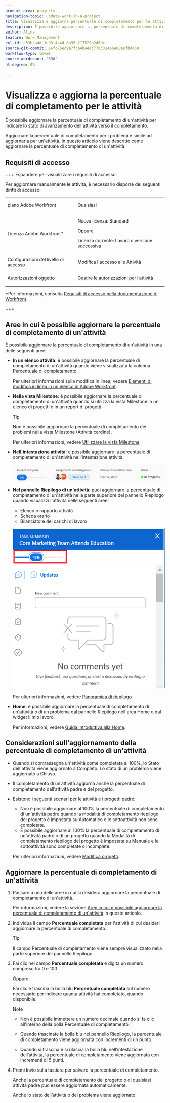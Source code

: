 ```yaml
---
product-area: projects
navigation-topic: update-work-in-a-project
title: Visualizza e aggiorna percentuale di completamento per le attività
description: È possibile aggiornare la percentuale di completamento di un'attività per indicare lo stato di avanzamento dell'attività verso il completamento. Aggiornare la percentuale di completamento per i problemi è simile ad aggiornarla per un'attività. In questo articolo viene descritto come aggiornare la percentuale di completamento di un'attività.
author: Alina
feature: Work Management
exl-id: e53bca4d-1ed3-4e4d-8a35-217529a246dc
source-git-commit: 66fc75ed9a7fca4b44ac776c314a6e08a6fbd450
workflow-type: tm+mt
source-wordcount: '690'
ht-degree: 0%

---
```


# Visualizza e aggiorna la percentuale di completamento per le attività

<!--Audited: 05/2025-->

È possibile aggiornare la percentuale di completamento di un&#39;attività per indicare lo stato di avanzamento dell&#39;attività verso il completamento.

Aggiornare la percentuale di completamento per i problemi è simile ad aggiornarla per un&#39;attività. In questo articolo viene descritto come aggiornare la percentuale di completamento di un&#39;attività.

## Requisiti di accesso

+++ Espandere per visualizzare i requisiti di accesso.

Per aggiornare manualmente le attività, è necessario disporre dei seguenti diritti di accesso:

<table style="table-layout:auto"> 
 <col> 
 <col> 
 <tbody> 
  <tr> 
   <td role="rowheader">piano Adobe Workfront</td> 
   <td> <p>Qualsiasi</p> </td> 
  </tr> 
  <tr> 
   <td role="rowheader">Licenza Adobe Workfront*</td> 
   <td> <p>Nuova licenza: Standard</p> 
   Oppure
   <p>Licenza corrente: Lavoro o versione successiva</p>
   </td> 
  </tr> 
  <tr> 
   <td role="rowheader">Configurazioni del livello di accesso</td> 
   <td> <p>Modifica l'accesso alle Attività</p> </td> 
  </tr> 
  <tr> 
   <td role="rowheader">Autorizzazioni oggetto</td> 
   <td> <p>Gestire le autorizzazioni per l’attività</p>  </td> 
  </tr> 
 </tbody> 
</table>

*Per informazioni, consulta [Requisiti di accesso nella documentazione di Workfront](/help/quicksilver/administration-and-setup/add-users/access-levels-and-object-permissions/access-level-requirements-in-documentation.md).

+++

## Aree in cui è possibile aggiornare la percentuale di completamento di un&#39;attività

È possibile aggiornare la percentuale di completamento di un&#39;attività in una delle seguenti aree:

* **In un elenco attività**: è possibile aggiornare la percentuale di completamento di un&#39;attività quando viene visualizzata la colonna Percentuale di completamento.

  Per ulteriori informazioni sulla modifica in linea, vedere [Elementi di modifica in linea in un elenco in Adobe Workfront](../../../workfront-basics/navigate-workfront/use-lists/inline-edit-objects.md).

* **Nella vista Milestone**: è possibile aggiornare la percentuale di completamento di un&#39;attività quando si utilizza la vista Milestone in un elenco di progetti o in un report di progetti.

  >[!TIP]
  >
  >  Non è possibile aggiornare la percentuale di completamento dei problemi nella vista Milestone (Attività cardine).


  Per ulteriori informazioni, vedere [Utilizzare la vista Milestone](../../../reports-and-dashboards/reports/reporting-elements/use-milestone-view.md).

* **Nell&#39;intestazione attività**: è possibile aggiornare la percentuale di completamento di un&#39;attività nell&#39;intestazione attività.

  ![](assets/nwe-updatetaskpercentinheader-350x54.png)

* **Nel pannello Riepilogo di un&#39;attività**: puoi aggiornare la percentuale di completamento di un&#39;attività nella parte superiore del pannello Riepilogo quando visualizzi l&#39;attività nelle seguenti aree:

   * Elenco o rapporto attività
   * Scheda orario
   * Bilanciatore dei carichi di lavoro

  ![](assets/update-percent-complete-in-task-summary-highlighted.png)

  Per ulteriori informazioni, vedere [Panoramica di riepilogo](/help/quicksilver/workfront-basics/the-new-workfront-experience/summary-overview.md)

* **Home**: è possibile aggiornare la percentuale di completamento di un&#39;attività o di un problema dal pannello Riepilogo nell&#39;area Home o dal widget Il mio lavoro.

  Per informazioni, vedere [Guida introduttiva alla Home](/help/quicksilver/workfront-basics/using-home/using-the-home-area/get-started-with-home.md).

## Considerazioni sull&#39;aggiornamento della percentuale di completamento di un&#39;attività

* Quando si contrassegna un&#39;attività come completata al 100%, lo Stato dell&#39;attività viene aggiornato a Completo. Lo stato di un problema viene aggiornato a Chiuso.
* Il completamento di un’attività aggiorna anche la percentuale di completamento dell’attività padre e del progetto.
* Esistono i seguenti scenari per le attività e i progetti padre:
   * Non è possibile aggiornare al 100% la percentuale di completamento di un&#39;attività padre quando la modalità di completamento riepilogo del progetto è impostata su Automatico e le sottoattività non sono completate.
   * È possibile aggiornare al 100% la percentuale di completamento di un&#39;attività padre o di un progetto quando la Modalità di completamento riepilogo del progetto è impostata su Manuale e le sottoattività sono completate o incomplete.

  Per ulteriori informazioni, vedere [Modifica progetti](../manage-projects/edit-projects.md).

## Aggiornare la percentuale di completamento di un&#39;attività

1. Passare a una delle aree in cui si desidera aggiornare la percentuale di completamento di un&#39;attività.

   Per informazioni, vedere la sezione [Aree in cui è possibile aggiornare la percentuale di completamento di un&#39;attività](#areas-where-you-can-update-the-percent-complete-of-a-task) in questo articolo.

1. Individua il campo **Percentuale completata** per l&#39;attività di cui desideri aggiornare la percentuale di completamento.

   >[!TIP]
   >
   >Il campo Percentuale di completamento viene sempre visualizzato nella parte superiore del pannello Riepilogo.

1. Fai clic nel campo **Percentuale completata** e digita un numero compreso tra 0 e 100

   Oppure

   Fai clic e trascina la bolla blu **Percentuale completata** sul numero necessario per indicare quanta attività hai completato, quando disponibile.

   >[!NOTE]
   >
   >    * Non è possibile immettere un numero decimale quando si fa clic all&#39;interno della bolla Percentuale di completamento.
   >    * Quando trascinate la bolla blu nel pannello Riepilogo, la percentuale di completamento viene aggiornata con incrementi di un punto.
   >
   >    * Quando si trascina e si rilascia la bolla blu nell’intestazione dell’attività, la percentuale di completamento viene aggiornata con incrementi di 5 punti.

1. Premi Invio sulla tastiera per salvare la percentuale di completamento.

   Anche la percentuale di completamento del progetto o di qualsiasi attività padre può essere aggiornata automaticamente.

   Anche lo stato dell’attività o del problema viene aggiornato.

